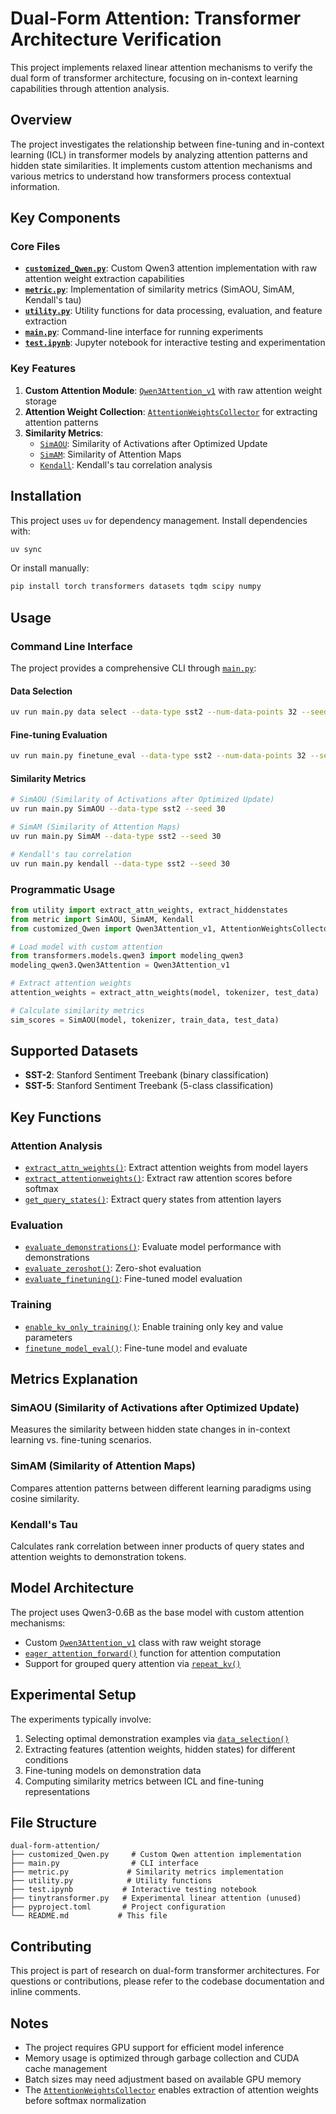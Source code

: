 # Dual-Form Attention: Transformer Architecture Verification

This project implements relaxed linear attention mechanisms to verify the dual form of transformer architecture, focusing on in-context learning capabilities through attention analysis.

## Overview

The project investigates the relationship between fine-tuning and in-context learning (ICL) in transformer models by analyzing attention patterns and hidden state similarities. It implements custom attention mechanisms and various metrics to understand how transformers process contextual information.

## Key Components

### Core Files

- **[`customized_Qwen.py`](incontext_learning/dual-form-attention/customized_Qwen.py)**: Custom Qwen3 attention implementation with raw attention weight extraction capabilities
- **[`metric.py`](incontext_learning/dual-form-attention/metric.py)**: Implementation of similarity metrics (SimAOU, SimAM, Kendall's tau)
- **[`utility.py`](incontext_learning/dual-form-attention/utility.py)**: Utility functions for data processing, evaluation, and feature extraction
- **[`main.py`](incontext_learning/dual-form-attention/main.py)**: Command-line interface for running experiments
- **[`test.ipynb`](incontext_learning/dual-form-attention/test.ipynb)**: Jupyter notebook for interactive testing and experimentation

### Key Features

1. **Custom Attention Module**: [`Qwen3Attention_v1`](incontext_learning/dual-form-attention/customized_Qwen.py) with raw attention weight storage
2. **Attention Weight Collection**: [`AttentionWeightsCollector`](incontext_learning/dual-form-attention/customized_Qwen.py) for extracting attention patterns
3. **Similarity Metrics**:
   - [`SimAOU`](incontext_learning/dual-form-attention/metric.py): Similarity of Activations after Optimized Update
   - [`SimAM`](incontext_learning/dual-form-attention/metric.py): Similarity of Attention Maps
   - [`Kendall`](incontext_learning/dual-form-attention/metric.py): Kendall's tau correlation analysis

## Installation

This project uses `uv` for dependency management. Install dependencies with:

```bash
uv sync
```

Or install manually:
```bash
pip install torch transformers datasets tqdm scipy numpy
```

## Usage

### Command Line Interface

The project provides a comprehensive CLI through [`main.py`](incontext_learning/dual-form-attention/main.py):

#### Data Selection
```bash
uv run main.py data select --data-type sst2 --num-data-points 32 --seed-max 100
```

#### Fine-tuning Evaluation
```bash
uv run main.py finetune_eval --data-type sst2 --num-data-points 32 --seed 0
```

#### Similarity Metrics
```bash
# SimAOU (Similarity of Activations after Optimized Update)
uv run main.py SimAOU --data-type sst2 --seed 30

# SimAM (Similarity of Attention Maps)  
uv run main.py SimAM --data-type sst2 --seed 30

# Kendall's tau correlation
uv run main.py kendall --data-type sst2 --seed 30
```

### Programmatic Usage

```python
from utility import extract_attn_weights, extract_hiddenstates
from metric import SimAOU, SimAM, Kendall
from customized_Qwen import Qwen3Attention_v1, AttentionWeightsCollector

# Load model with custom attention
from transformers.models.qwen3 import modeling_qwen3
modeling_qwen3.Qwen3Attention = Qwen3Attention_v1

# Extract attention weights
attention_weights = extract_attn_weights(model, tokenizer, test_data)

# Calculate similarity metrics
sim_scores = SimAOU(model, tokenizer, train_data, test_data)
```

## Supported Datasets

- **SST-2**: Stanford Sentiment Treebank (binary classification)
- **SST-5**: Stanford Sentiment Treebank (5-class classification)

## Key Functions

### Attention Analysis
- [`extract_attn_weights()`](incontext_learning/dual-form-attention/utility.py): Extract attention weights from model layers
- [`extract_attentionweights()`](incontext_learning/dual-form-attention/utility.py): Extract raw attention scores before softmax
- [`get_query_states()`](incontext_learning/dual-form-attention/utility.py): Extract query states from attention layers

### Evaluation
- [`evaluate_demonstrations()`](incontext_learning/dual-form-attention/utility.py): Evaluate model performance with demonstrations
- [`evaluate_zeroshot()`](incontext_learning/dual-form-attention/utility.py): Zero-shot evaluation
- [`evaluate_finetuning()`](incontext_learning/dual-form-attention/utility.py): Fine-tuned model evaluation

### Training
- [`enable_kv_only_training()`](incontext_learning/dual-form-attention/utility.py): Enable training only key and value parameters
- [`finetune_model_eval()`](incontext_learning/dual-form-attention/utility.py): Fine-tune model and evaluate

## Metrics Explanation

### SimAOU (Similarity of Activations after Optimized Update)
Measures the similarity between hidden state changes in in-context learning vs. fine-tuning scenarios.

### SimAM (Similarity of Attention Maps)  
Compares attention patterns between different learning paradigms using cosine similarity.

### Kendall's Tau
Calculates rank correlation between inner products of query states and attention weights to demonstration tokens.

## Model Architecture

The project uses Qwen3-0.6B as the base model with custom attention mechanisms:
- Custom [`Qwen3Attention_v1`](incontext_learning/dual-form-attention/customized_Qwen.py) class with raw weight storage
- [`eager_attention_forward()`](incontext_learning/dual-form-attention/customized_Qwen.py) function for attention computation
- Support for grouped query attention via [`repeat_kv()`](incontext_learning/dual-form-attention/customized_Qwen.py)

## Experimental Setup

The experiments typically involve:
1. Selecting optimal demonstration examples via [`data_selection()`](incontext_learning/dual-form-attention/utility.py)
2. Extracting features (attention weights, hidden states) for different conditions
3. Fine-tuning models on demonstration data
4. Computing similarity metrics between ICL and fine-tuning representations

## File Structure

```
dual-form-attention/
├── customized_Qwen.py     # Custom Qwen attention implementation
├── main.py                # CLI interface
├── metric.py             # Similarity metrics implementation  
├── utility.py            # Utility functions
├── test.ipynb           # Interactive testing notebook
├── tinytransformer.py   # Experimental linear attention (unused)
├── pyproject.toml       # Project configuration
└── README.md           # This file
```

## Contributing

This project is part of research on dual-form transformer architectures. For questions or contributions, please refer to the codebase documentation and inline comments.

## Notes

- The project requires GPU support for efficient model inference
- Memory usage is optimized through garbage collection and CUDA cache management
- Batch sizes may need adjustment based on available GPU memory
- The [`AttentionWeightsCollector`](incontext_learning/dual-form-attention/customized_Qwen.py) enables extraction of attention weights before softmax normalization

